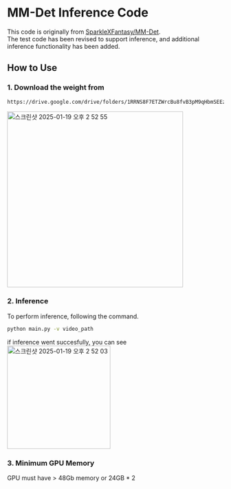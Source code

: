 # MM-Det Inference Code

This code is originally from [SparkleXFantasy/MM-Det](https://github.com/SparkleXFantasy/MM-Det).  
The test code has been revised to support inference, and additional inference functionality has been added.

## How to Use

### 1. Download the weight from
```bash
https://drive.google.com/drive/folders/1RRNS8F7ETZWrcBu8fvB3pM9qHbmSEEzy
```
<img width="409" alt="스크린샷 2025-01-19 오후 2 52 55" src="https://github.com/user-attachments/assets/cdf97cf0-e007-4866-aebc-aa4f7e52bdea" />

### 2. Inference
To perform inference, following the command. 

```bash
python main.py -v video_path
```

if inference went succesfully, you can see
<img width="240" alt="스크린샷 2025-01-19 오후 2 52 03" src="https://github.com/user-attachments/assets/3281e75f-77bf-43f7-aebc-5ed1eb03ab9e" />



### 3. Minimum GPU Memory
GPU must have > 48Gb memory or 24GB * 2
